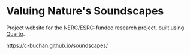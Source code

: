 # Valuing Nature's Soundscapes

Project website for the NERC/ESRC-funded research project, built using [Quarto](https://quarto.org/).

https://c-buchan.github.io/soundscapes/
